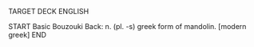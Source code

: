 TARGET DECK
ENGLISH

START
Basic
Bouzouki
Back: n. (pl. -s) greek form of mandolin. [modern greek]
END
